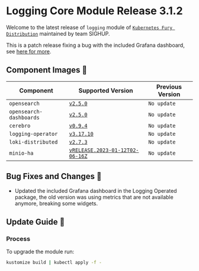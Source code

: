 # Logging Core Module Release 3.1.2

Welcome to the latest release of `logging` module of [`Kubernetes Fury Distribution`](https://github.com/sighupio/fury-distribution) maintained by team SIGHUP.

This is a patch release fixing a bug with the included Grafana dashboard, see [here for more](#bug-fixes-and-changes-).

## Component Images 🚢

| Component               | Supported Version                                                                                   | Previous Version |
| ----------------------- | --------------------------------------------------------------------------------------------------- | ---------------- |
| `opensearch`            | [`v2.5.0`](https://github.com/opensearch-project/OpenSearch/releases/tag/2.5.0)                     | `No update`      |
| `opensearch-dashboards` | [`v2.5.0`](https://github.com/opensearch-project/OpenSearch-Dashboards/releases/tag/2.5.0)          | `No update`      |
| `cerebro`               | [`v0.9.4`](https://github.com/lmenezes/cerebro/releases/tag/v0.9.4)                                 | `No update`      |
| `logging-operator`      | [`v3.17.10`](https://github.com/banzaicloud/logging-operator/releases/tag/3.17.10)                  | `No update`      |
| `loki-distributed`      | [`v2.7.3`](https://github.com/grafana/loki/releases/tag/v2.7.3)                                     | `No update`      |
| `minio-ha`              | [`vRELEASE.2023-01-12T02-06-16Z`](https://github.com/minio/minio/tree/RELEASE.2023-01-12T02-06-16Z) | `No update`      |

## Bug Fixes and Changes 🐛

- Updated the included Grafana dashboard in the Logging Operated package, the old version was using metrics that are not available anymore, breaking some widgets.

## Update Guide 🦮

### Process

To upgrade the module run:

```bash
kustomize build | kubectl apply -f -
```
